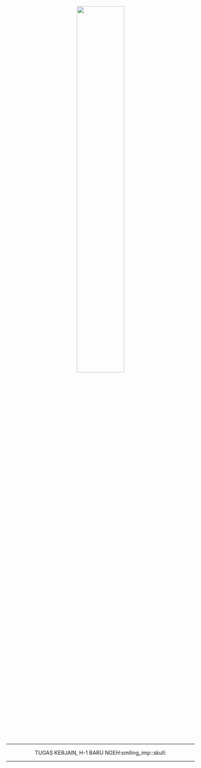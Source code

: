 <div id="header" width="50%" align="center">
    <img src="https://i.pinimg.com/originals/35/c7/38/35c7380e6bb0787e6295ea63d8eb92d6.gif" width="50%" />


</div>

---

<div align="center">
    TUGAS KERJAIN, H-1 BARU NGEH:smiling_imp::skull:
</div>

---

